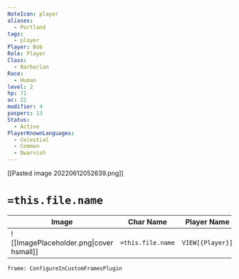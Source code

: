 ```yaml
---
NoteIcon: player
aliases:
  - Portland
tags:
  - player
Player: Bob
Role: Player
Class:
  - Barbarian
Race:
  - Human
level: 2
hp: 71
ac: 22
modifier: 4
pasperc: 13
Status:
  - Active
PlayerKnownLanguages:
  - Celestial
  - Common
  - Dwarvish
---
```




[[Pasted image 20220612052639.png]]

# `=this.file.name`

| Image                                   | Char Name         | Player Name      | Class           | Race           | Level           |
| --------------------------------------- | ----------------- | ---------------- | --------------- | -------------- | --------------- |
| ![[ImagePlaceholder.png\|cover hsmall]] | `=this.file.name` | `VIEW[{Player}]` | `VIEW[{Class}]` | `VIEW[{Race}]` | `VIEW[{level}]` |

```custom-frames
frame: ConfigureInCustomFramesPlugin
```

